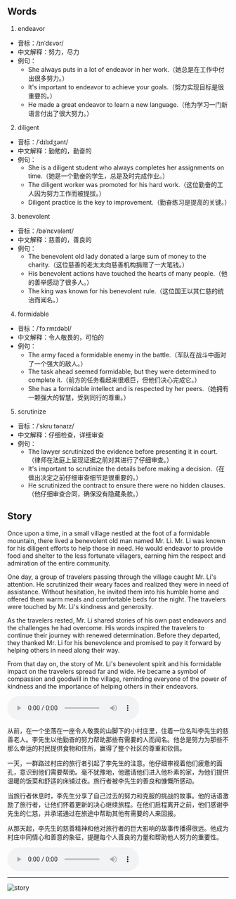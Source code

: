 ## Words


1. endeavor
<span style="cursor: pointer;" onclick="document.getElementById('audio-player-1').play()"><i class="fas fa-volume-up"></i></span>
<audio id="audio-player-1" src="https://files.dwong.top/words/endeavor.mp3" style="display:none;"></audio>

- 音标：/ɪnˈdɛvər/
- 中文解释：努力，尽力
- 例句：
   - She always puts in a lot of endeavor in her work.（她总是在工作中付出很多努力。）
   - It's important to endeavor to achieve your goals.（努力实现目标是很重要的。）
   - He made a great endeavor to learn a new language.（他为学习一门新语言付出了很大努力。）

2. diligent
<span style="cursor: pointer;" onclick="document.getElementById('audio-player-2').play()"><i class="fas fa-volume-up"></i></span>
<audio id="audio-player-2" src="https://files.dwong.top/words/diligent.mp3" style="display:none;"></audio>
- 音标：/ˈdɪlɪdʒənt/
- 中文解释：勤勉的，勤奋的
- 例句：
   - She is a diligent student who always completes her assignments on time.（她是一个勤奋的学生，总是及时完成作业。）
   - The diligent worker was promoted for his hard work.（这位勤奋的工人因为努力工作而被提拔。）
   - Diligent practice is the key to improvement.（勤奋练习是提高的关键。）

3. benevolent
<span style="cursor: pointer;" onclick="document.getElementById('audio-player-3').play()"><i class="fas fa-volume-up"></i></span>
<audio id="audio-player-3" src="https://files.dwong.top/words/benevolent.mp3" style="display:none;"></audio>
- 音标：/bəˈnɛvələnt/
- 中文解释：慈善的，善良的
- 例句：
   - The benevolent old lady donated a large sum of money to the charity.（这位慈善的老太太向慈善机构捐赠了一大笔钱。）
   - His benevolent actions have touched the hearts of many people.（他的善举感动了很多人。）
   - The king was known for his benevolent rule.（这位国王以其仁慈的统治而闻名。）

4. formidable
<span style="cursor: pointer;" onclick="document.getElementById('audio-player-4').play()"><i class="fas fa-volume-up"></i></span>
<audio id="audio-player-4" src="https://files.dwong.top/words/formidable.mp3" style="display:none;"></audio>
- 音标：/ˈfɔːrmɪdəbl/
- 中文解释：令人敬畏的，可怕的
- 例句：
   - The army faced a formidable enemy in the battle.（军队在战斗中面对了一个强大的敌人。）
   - The task ahead seemed formidable, but they were determined to complete it.（前方的任务看起来很艰巨，但他们决心完成它。）
   - She has a formidable intellect and is respected by her peers.（她拥有一颗强大的智慧，受到同行的尊重。）

5. scrutinize
<span style="cursor: pointer;" onclick="document.getElementById('audio-player-5').play()"><i class="fas fa-volume-up"></i></span>
<audio id="audio-player-5" src="https://files.dwong.top/words/scrutinize.mp3" style="display:none;"></audio>
- 音标：/ˈskruːtənaɪz/
- 中文解释：仔细检查，详细审查
- 例句：
   - The lawyer scrutinized the evidence before presenting it in court.（律师在法庭上呈现证据之前对其进行了仔细审查。）
   - It's important to scrutinize the details before making a decision.（在做出决定之前仔细审查细节是很重要的。）
   - He scrutinized the contract to ensure there were no hidden clauses.（他仔细审查合同，确保没有隐藏条款。）

## Story
Once upon a time, in a small village nestled at the foot of a formidable mountain, there lived a benevolent old man named Mr. Li. Mr. Li was known for his diligent efforts to help those in need. He would endeavor to provide food and shelter to the less fortunate villagers, earning him the respect and admiration of the entire community.

One day, a group of travelers passing through the village caught Mr. Li's attention. He scrutinized their weary faces and realized they were in need of assistance. Without hesitation, he invited them into his humble home and offered them warm meals and comfortable beds for the night. The travelers were touched by Mr. Li's kindness and generosity.

As the travelers rested, Mr. Li shared stories of his own past endeavors and the challenges he had overcome. His words inspired the travelers to continue their journey with renewed determination. Before they departed, they thanked Mr. Li for his benevolence and promised to pay it forward by helping others in need along their way.

From that day on, the story of Mr. Li's benevolent spirit and his formidable impact on the travelers spread far and wide. He became a symbol of compassion and goodwill in the village, reminding everyone of the power of kindness and the importance of helping others in their endeavors.

<audio controls>
  <source src="https://files.dwong.top/story/2024-07-25-01.mp3" type="audio/mpeg">
  你的浏览器不支持音频元素。
</audio>


从前，在一个坐落在一座令人敬畏的山脚下的小村庄里，住着一位名叫李先生的慈善老人。李先生以他勤奋的努力帮助那些有需要的人而闻名。他总是努力为那些不那么幸运的村民提供食物和住所，赢得了整个社区的尊重和钦佩。

一天，一群路过村庄的旅行者引起了李先生的注意。他仔细审视着他们疲惫的面孔，意识到他们需要帮助。毫不犹豫地，他邀请他们进入他朴素的家，为他们提供温暖的饭菜和舒适的床铺过夜。旅行者被李先生的善良和慷慨所感动。

当旅行者休息时，李先生分享了自己过去的努力和克服的挑战的故事。他的话语激励了旅行者，让他们怀着更新的决心继续旅程。在他们启程离开之前，他们感谢李先生的仁慈，并承诺通过在旅途中帮助其他有需要的人来回报。

从那天起，李先生的慈善精神和他对旅行者的巨大影响的故事传播得很远。他成为村庄中同情心和善意的象征，提醒每个人善良的力量和帮助他人努力的重要性。

<audio controls>
  <source src="https://files.dwong.top/story/2024-07-25-02.mp3" type="audio/mpeg">
  你的浏览器不支持音频元素。
</audio>

---
![story](https://files.dwong.top/images/2024-07-25.png)